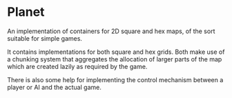 # Planet

An implementation of containers for 2D square and hex maps, of the sort suitable for simple games.

It contains implementations for both square and hex grids. Both make use of a chunking system that aggregates the allocation of larger parts of the map which are created lazily as required by the game.

There is also some help for implementing the control mechanism between a player or AI and the actual game.


